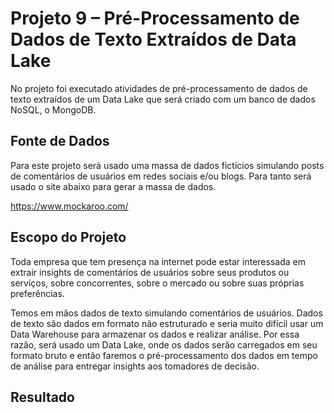 # Projeto 9 – Pré-Processamento de Dados de Texto Extraídos de Data Lake

No projeto foi executado atividades de pré-processamento de dados de texto extraídos de um Data Lake que será criado com um banco de dados NoSQL, o MongoDB.

## Fonte de Dados
Para este projeto será usado uma massa de dados fictícios simulando posts de comentários de usuários em redes sociais e/ou blogs. Para tanto será usado o site abaixo para gerar a massa de dados.

https://www.mockaroo.com/

## Escopo do Projeto
Toda empresa que tem presença na internet pode estar interessada em extrair insights de comentários de usuários sobre seus produtos ou serviços, sobre concorrentes, sobre o mercado ou sobre suas próprias preferências.

Temos em mãos dados de texto simulando comentários de usuários. Dados de texto são dados em formato não estruturado e seria muito difícil usar um Data Warehouse para armazenar os dados e realizar análise. Por essa razão, será usado um Data Lake, onde os dados serão carregados em seu formato bruto e então faremos o pré-processamento dos dados em tempo de análise para entregar insights aos tomadores de decisão.

## Resultado

